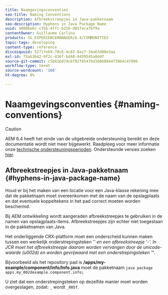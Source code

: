 ```yaml
---
title: Naamgevingsconventies
seo-title: Naming Conventions
description: Afbreekstreepjes in Java-pakketnaam
seo-description: Hyphens in Java Package Name
uuid: 48086e6c-c35b-4ffc-b216-d01feca7bf9a
contentOwner: Guillaume Carlino
products: SG_EXPERIENCEMANAGER/6.4/COMMUNITIES
topic-tags: developing
content-type: reference
discoiquuid: 5271feb9-70c6-4c82-8ac7-34a63d80e3aa
exl-id: f5a63642-9f2c-436f-bd40-4459545a0ddf
source-git-commit: c5b816d74c6f02f85476d16868844f39b4c47996
workflow-type: tm+mt
source-wordcount: '166'
ht-degree: 0%

---
```


# Naamgevingsconventies {#naming-conventions}

>[!CAUTION]
>
>AEM 6.4 heeft het einde van de uitgebreide ondersteuning bereikt en deze documentatie wordt niet meer bijgewerkt. Raadpleeg voor meer informatie onze [technische ondersteuningsperioden](https://helpx.adobe.com/support/programs/eol-matrix.html). Ondersteunde versies zoeken [hier](https://experienceleague.adobe.com/docs/).

## Afbreekstreepjes in Java-pakketnaam {#hyphens-in-java-package-name}

Houd er bij het maken van een locatie voor een Java-klasse rekening mee dat de pakketnaam moet overeenkomen met de naam van de opslagplaats en dat eventuele koppeltekens in het pad correct moeten worden beschermd.

Bij AEM ontwikkeling wordt aangeraden afbreekstreepjes te gebruiken in de namen van opslagplaats-items. Afbreekstreepjes zijn echter niet toegestaan in de pakketnamen van Java.

Het onderliggende CRX-platform moet een onderscheid kunnen maken tussen een werkelijk onderstrepingsteken &#39;_&#39; en een afbreekstreepje &#39;-&#39;. In JCR moet het afbreekstreepje daarom worden vervangen door de unicode-waarde (u002d) en worden gevrijwaard met een onderstrepingsteken &#39;_&quot;.

Bijvoorbeeld als het repository pad is **/apps/my-example/component/info/Info.java** moet de pakketnaam `java package apps.my_002dexample.component.info;`

U ziet dat een onderstrepingsteken op dezelfde manier moet worden overgeslagen, zodat: `_` wordt `_005f`.
